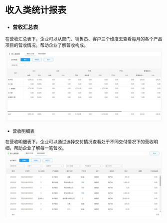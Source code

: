 # 收入类统计报表

* ### 营收汇总表

在营收汇总表下，企业可以从部门、销售员、客户三个维度去查看每月的各个产品项目的营收情况。帮助企业了解营收构成。![](/img/git6.png)

* 营收明细表

在营收明细表下，企业可以通过选择交付情况查看处于不同交付情况下的营收明细，帮助企业了解每一笔营收。![](/img/git7.png)

